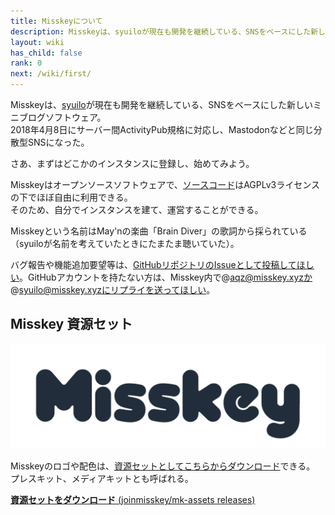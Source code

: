 ```yaml
---
title: Misskeyについて
description: Misskeyは、syuiloが現在も開発を継続している、SNSをベースにした新しいミニブログソフトウェア。
layout: wiki
has_child: false
rank: 0
next: /wiki/first/
---
```

Misskeyは、[syuilo](https://syuilo.com)が現在も開発を継続している、SNSをベースにした新しいミニブログソフトウェア。  
2018年4月8日にサーバー間ActivityPub規格に対応し、Mastodonなどと同じ分散型SNSになった。

さあ、まずはどこかのインスタンスに登録し、始めてみよう。

Misskeyはオープンソースソフトウェアで、[ソースコード](https://github.com/syuilo/misskey)はAGPLv3ライセンスの下でほぼ自由に利用できる。  
そのため、自分でインスタンスを建て、運営することができる。

Misskeyという名前はMay'nの楽曲「Brain Diver」の歌詞から採られている（syuiloが名前を考えていたときにたまたま聴いていた）。

バグ報告や機能追加要望等は、[GitHubリポジトリのIssueとして投稿してほしい](https://github.com/syuilo/misskey/issues/new/choose)。GitHubアカウントを持たない方は、Misskey内で@aqz@misskey.xyzか@syuilo@misskey.xyzにリプライを送ってほしい。

## Misskey 資源セット
![Misskey Logo](/files/images/title.light.svg)

Misskeyのロゴや配色は、[資源セットとしてこちらからダウンロード](https://github.com/joinmisskey/mk-assets/releases)できる。  
プレスキット、メディアキットとも呼ばれる。

[**資源セットをダウンロード** (joinmisskey/mk-assets releases)](https://github.com/joinmisskey/mk-assets/releases)
